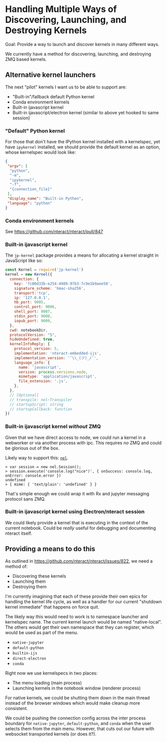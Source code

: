 # Handling Multiple Ways of Discovering, Launching, and Destroying Kernels

Goal: Provide a way to launch and discover kernels in many different ways.

We currently have a method for discovering, launching, and destroying ZMQ based
kernels.

## Alternative kernel launchers

The next "pilot" kernels I want us to be able to support are:

* "Built-in"/fallback default Python kernel
* Conda environment kernels
* Built-in ijavascript kernel
* Built-in ijavascript/electron kernel (similar to above yet hooked to same session)

### "Default" Python kernel

For those that don't have the IPython kernel installed with a kernelspec, yet
have `ipykernel` installed, we should provide the default kernel as an option,
whose kernelspec would look like:

```json
{
 "argv": [
  "python",
  "-m",
  "ipykernel",
  "-f",
  "{connection_file}"
 ],
 "display_name": "Built-in Python",
 "language": "python"
}
```

### Conda environment kernels

See https://github.com/nteract/nteract/pull/847

### Built-in ijavascript kernel

The `jp-kernel` package provides a means for allocating a kernel straight in
JavaScript like so:

```js
const Kernel = require('jp-kernel')
kernel = new Kernel({
  connection: {
    key: 'fc00d33b-e254-4989-97b3-7c9e1b9aee50',
    signature_scheme: 'hmac-sha256',
    transport:'tcp',
    ip: '127.0.0.1',
    hb_port: 9005,
    control_port: 9006,
    shell_port: 9007,
    stdin_port: 9008,
    iopub_port: 9009,
  },
  cwd: notebookDir,
  protocolVersion: "5",
  hideUndefined: true,
  kernelInfoReply: {
    protocol_version: 5,
    implementation: 'nteract-embedded-ijs',
    implementation_version: '¯\\_(ツ)_/¯',
    language_info: {
      name: 'javascript',
      version: process.versions.node,
      mimetype: 'application/javascript',
      file_extension: '.js',
    },
  },
  // [Optional]
  // transpile: nel~Transpiler
  // startupScript: string
  // startupCallback: function
})
```

### Built-in ijavascript kernel _without_ ZMQ

Given that we have direct access to node, we could run a kernel in a webworker
or via another process with ipc. This requires _no_ ZMQ and could be glorious
out of the box.

Likely way to support this: [`nel`](https://github.com/n-riesco/nel).

```
> var session = new nel.Session();
> session.execute('console.log("nice")', { onSuccess: console.log, onError: console.error })
undefined
> { mime: { 'text/plain': 'undefined' } }
```

That's simple enough we could wrap it with Rx and jupyter messaging protocol
sans ZMQ.

### Built-in ijavascript kernel using Electron/nteract session

We could likely provide a kernel that is executing in the context of the current
notebook. Could be _really_ useful for debugging and documenting nteract itself.

## Providing a means to do this

As outlined in https://github.com/nteract/nteract/issues/822, we need a method of:

* Discovering these kernels
* Launching them
* Destroying them

I'm currently imagining that each of these provide their own epics for handling
the kernel life cycle, as well as a handler for our current "shutdown kernel immediate"
that happens on force quit.

The likely way this would need to work is to namespace launcher and kernelspec
name. The current kernel launch would be named "native-local". The others would
get their own namespace that they can register, which would be used as part of
the menu.

* `native-jupyter`
* `default-python`
* `builtin-ijs`
* `direct-electron`
* `conda`

Right now we use kernelspecs in two places:

* The menu loading (main process)
* Launching kernels in the notebook window (renderer process)

For native kernels, we could be shutting them down in the main thread instead of
the browser windows which would make cleanup more consistent.

We could be pushing the connection config across the inter process boundary for
`native-jupyter`, `default-python`, and `conda` when the user selects them from
the main menu. However, that cuts out our future with websocket transported
kernels (or does it?).
